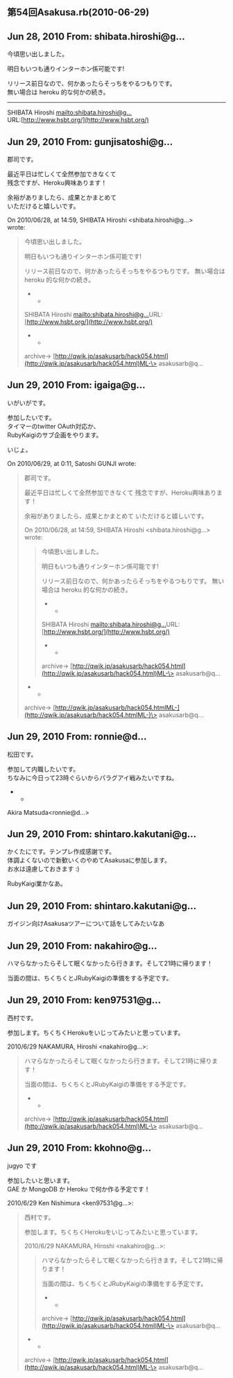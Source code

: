 ## 第54回Asakusa.rb(2010-06-29)

## Jun 28, 2010 From: shibata.hiroshi@g...

今頃思い出しました。

明日もいつも通りインターホン係可能です!

リリース前日なので、何かあったらそっちをやるつもりです。  
無い場合は heroku 的な何かの続き。

* * *

SHIBATA Hiroshi [mailto:shibata.hiroshi@g...](mailto:shibata.hiroshi@g...)  
URL:[http://www.hsbt.org/](http://www.hsbt.org/)

## Jun 29, 2010 From: gunjisatoshi@g...

郡司です。

最近平日は忙しくて全然参加できなくて  
残念ですが、Heroku興味あります！

余裕がありましたら、成果とかまとめて  
いただけると嬉しいです。

On 2010/06/28, at 14:59, SHIBATA Hiroshi \<shibata.hiroshi@g...\>   
wrote:

> 今頃思い出しました。
> 
> 明日もいつも通りインターホン係可能です!
> 
> リリース前日なので、何かあったらそっちをやるつもりです。 無い場合は heroku 的な何かの続き。
> 
> - -
> 
> SHIBATA Hiroshi [mailto:shibata.hiroshi@g...](mailto:shibata.hiroshi@g...)URL:[http://www.hsbt.org/](http://www.hsbt.org/)
> 
> - -
> 
> archive-\> [http://qwik.jp/asakusarb/hack054.html](http://qwik.jp/asakusarb/hack054.html)ML-\> asakusarb@q...
## Jun 29, 2010 From: igaiga@g...

いがいがです。

参加したいです。  
タイマーのtwitter OAuth対応か、  
RubyKaigiのサブ企画をやります。

いじょ。

On 2010/06/29, at 0:11, Satoshi GUNJI wrote:

> 郡司です。
> 
> 最近平日は忙しくて全然参加できなくて 残念ですが、Heroku興味あります！
> 
> 余裕がありましたら、成果とかまとめて いただけると嬉しいです。
> 
> On 2010/06/28, at 14:59, SHIBATA Hiroshi \<shibata.hiroshi@g...\> wrote:
> 
> > 今頃思い出しました。
> > 
> > 明日もいつも通りインターホン係可能です!
> > 
> > リリース前日なので、何かあったらそっちをやるつもりです。 無い場合は heroku 的な何かの続き。
> > 
> > - -
> > 
> > SHIBATA Hiroshi [mailto:shibata.hiroshi@g...](mailto:shibata.hiroshi@g...)URL:[http://www.hsbt.org/](http://www.hsbt.org/)
> > 
> > - -
> > 
> > archive-\> [http://qwik.jp/asakusarb/hack054.html](http://qwik.jp/asakusarb/hack054.html)ML-\> asakusarb@q...
> - -
> 
> archive-\> [http://qwik.jp/asakusarb/hack054.htmlML-](http://qwik.jp/asakusarb/hack054.htmlML-)\> asakusarb@q...
## Jun 29, 2010 From: ronnie@d...

松田です。

参加して内職したいです。  
ちなみに今日って23時ぐらいからパラグアイ戦みたいですね。

- -

Akira Matsuda\<ronnie@d...\>

## Jun 29, 2010 From: shintaro.kakutani@g...

かくたにです。テンプレ作成感謝です。  
体調よくないので新歓いくのやめてAsakusaに参加します。  
お水は遠慮しておきます :)

RubyKaigi業かなあ。

## Jun 29, 2010 From: shintaro.kakutani@g...

ガイジン向けAsakusaツアーについて話をしてみたいなあ

## Jun 29, 2010 From: nakahiro@g...

ハマらなかったらそして眠くなかったら行きます。そして21時に帰ります！

当面の間は、ちくちくとJRubyKaigiの準備をする予定です。

## Jun 29, 2010 From: ken97531@g...

西村です。

参加します。ちくちくHerokuをいじってみたいと思っています。

2010/6/29 NAKAMURA, Hiroshi \<nakahiro@g...\>:

> ハマらなかったらそして眠くなかったら行きます。そして21時に帰ります！
> 
> 当面の間は、ちくちくとJRubyKaigiの準備をする予定です。
> 
> - -
> 
> archive-\> [http://qwik.jp/asakusarb/hack054.html](http://qwik.jp/asakusarb/hack054.html)ML-\> asakusarb@q...
## Jun 29, 2010 From: kkohno@g...

jugyo です

参加したいと思います。  
GAE か MongoDB か Heroku で何か作る予定です！

2010/6/29 Ken Nishimura \<ken97531@g...\>:

> 西村です。
> 
> 参加します。ちくちくHerokuをいじってみたいと思っています。
> 
> 2010/6/29 NAKAMURA, Hiroshi \<nakahiro@g...\>:
> 
> > ハマらなかったらそして眠くなかったら行きます。そして21時に帰ります！
> > 
> > 当面の間は、ちくちくとJRubyKaigiの準備をする予定です。
> > 
> > - -
> > 
> > archive-\> [http://qwik.jp/asakusarb/hack054.html](http://qwik.jp/asakusarb/hack054.html)ML-\> asakusarb@q...
> - -
> 
> archive-\> [http://qwik.jp/asakusarb/hack054.html](http://qwik.jp/asakusarb/hack054.html)ML-\> asakusarb@q...
